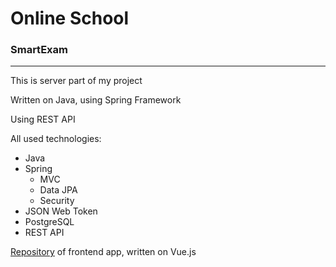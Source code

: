 # Online School
### SmartExam

---

This is server part of my project

Written on Java, using Spring Framework

Using REST API

All used technologies:
- Java
- Spring
    - MVC
    - Data JPA
    - Security
- JSON Web Token
- PostgreSQL
- REST API

[Repository](https://github.com/gl4zis/Online_school_frontend)
of frontend app, written on Vue.js
